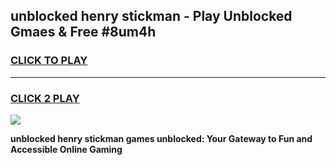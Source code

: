 
## unblocked henry stickman - Play Unblocked Gmaes & Free #8um4h
<h3>
<a href="https://news.freeplayer.one?title=unblocked_henry_stickman&ref=24F">CLICK TO PLAY</a></h3>
<hr>

<h3>
<a href="https://news.freeplayer.one?title=unblocked_henry_stickman&ref=24F">CLICK 2 PLAY</a>
  
</h3>

<a href="https://news.freeplayer.one?title=unblocked_henry_stickman&ref=24F/"><img src="https://clearcache.store/games.png"></a>


**unblocked henry stickman games unblocked: Your Gateway to Fun and Accessible Online Gaming**
